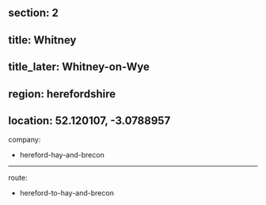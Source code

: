 section: 2
----
title: Whitney
----
title_later: Whitney-on-Wye
----
region: herefordshire
----
location: 52.120107, -3.0788957
----
company:
- hereford-hay-and-brecon
----
route:
- hereford-to-hay-and-brecon
